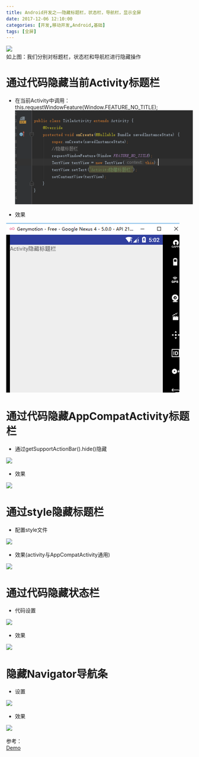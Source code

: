 ```yaml
---
title: Android开发之——隐藏标题栏，状态栏，导航栏，显示全屏
date: 2017-12-06 12:10:00
categories: [开发,移动开发,Android,基础]
tags: [全屏]
---
```

![][0]   
如上图：我们分别对标题栏，状态栏和导航栏进行隐藏操作
<!--more-->
#  通过代码隐藏当前Activity标题栏

- 在当前Activity中调用：this.requestWindowFeature(Window.FEATURE_NO_TITLE);
![activity][1]

- 效果   

![效果][2]  

# 通过代码隐藏AppCompatActivity标题栏
- 通过getSupportActionBar().hide()隐藏

![][3]
- 效果   

![][4]

# 通过style隐藏标题栏
- 配置style文件  

![][5]
- 效果(activity与AppCompatActivity通用)

![][6]

# 通过代码隐藏状态栏
- 代码设置   

![][7]
- 效果  

![][8]
# 隐藏Navigator导航条

- 设置  

![][9]
- 效果  

![][10]

参考：   
[Demo][11]


[0]: https://raw.githubusercontent.com/PGzxc/images/master/blog-images/hidden-pic-state.png
[1]: https://raw.githubusercontent.com/PGzxc/images/master/blog-images/hidden_activity.png
[2]: https://raw.githubusercontent.com/PGzxc/images/master/blog-images/hidden_activity_result.png
[3]: https://raw.githubusercontent.com/PGzxc/images/master/blog-images/hidden_appcompat.png
[4]: https://raw.githubusercontent.com/PGzxc/images/master/blog-images/hidden_appcompat_result.png
[5]: https://raw.githubusercontent.com/PGzxc/images/master/blog-images/hidden_title_style.png
[6]: https://raw.githubusercontent.com/PGzxc/images/master/blog-images/hidden_title_style_result.png
[7]: https://raw.githubusercontent.com/PGzxc/images/master/blog-images/hidden_actionbar.png
[8]: https://raw.githubusercontent.com/PGzxc/images/master/blog-images/hidden_actionbar_result.png
[9]: https://raw.githubusercontent.com/PGzxc/images/master/blog-images/hidden_navigator.png
[10]: https://raw.githubusercontent.com/PGzxc/images/master/blog-images/hidden_navigator_result.png
[11]: https://github.com/PGzxc/TitleHidden